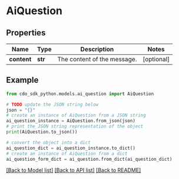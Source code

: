 # AiQuestion


## Properties

Name | Type | Description | Notes
------------ | ------------- | ------------- | -------------
**content** | **str** | The content of the message. | [optional] 

## Example

```python
from cdo_sdk_python.models.ai_question import AiQuestion

# TODO update the JSON string below
json = "{}"
# create an instance of AiQuestion from a JSON string
ai_question_instance = AiQuestion.from_json(json)
# print the JSON string representation of the object
print(AiQuestion.to_json())

# convert the object into a dict
ai_question_dict = ai_question_instance.to_dict()
# create an instance of AiQuestion from a dict
ai_question_form_dict = ai_question.from_dict(ai_question_dict)
```
[[Back to Model list]](../README.md#documentation-for-models) [[Back to API list]](../README.md#documentation-for-api-endpoints) [[Back to README]](../README.md)


